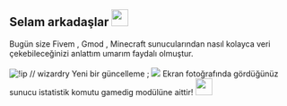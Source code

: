 <h2 align="left">Selam arkadaşlar <img src="https://raw.githubusercontent.com/MartinHeinz/MartinHeinz/master/wave.gif" width="30px"></h2>
</li> Bugün size Fivem , Gmod , Minecraft sunucularından nasıl kolayca veri çekebileceğinizi anlattım umarım faydalı olmuştur. </li>
<br /><br />
<img src="https://shw.is-inside.me/63EuoIbl.png" alt="!ip // wizardry"/>
</li> Yeni bir güncelleme ; </li> <img src = "https://sherwood.i-really-dont-want-to.live/58bS3jXJM" <img>
Ekran fotoğrafında gördüğünüz sunucu istatistik komutu gamedig modülüne aittir! <img src="https://cdn.discordapp.com/emojis/740183704269488249.gif?v=1" width="30px">
